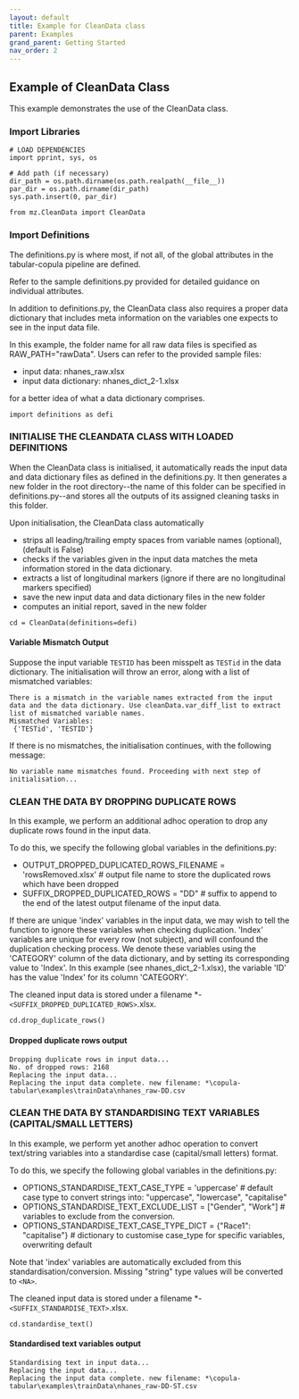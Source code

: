 ```yaml
---
layout: default
title: Example for CleanData class
parent: Examples
grand_parent: Getting Started
nav_order: 2
---
```


## Example of CleanData Class
This example demonstrates the use of the CleanData class.

### Import Libraries
```
# LOAD DEPENDENCIES
import pprint, sys, os

# Add path (if necessary)
dir_path = os.path.dirname(os.path.realpath(__file__))
par_dir = os.path.dirname(dir_path)
sys.path.insert(0, par_dir)

from mz.CleanData import CleanData
```

### Import Definitions
The definitions.py is where most, if not all, of the global attributes in the tabular-copula pipeline are defined.

Refer to the sample definitions.py provided for detailed guidance on individual attributes.

In addition to definitions.py, the CleanData class also requires a proper data dictionary that includes meta information on the variables one expects to see in the input data file.

In this example, the folder name for all raw data files is specified as RAW_PATH="rawData". Users can refer to the provided sample files:

*   input data: nhanes_raw.xlsx
*   input data dictionary: nhanes_dict_2-1.xlsx

for a better idea of what a data dictionary comprises.
```
import definitions as defi
```

### INITIALISE THE CLEANDATA CLASS WITH LOADED DEFINITIONS
When the CleanData class is initialised, it automatically reads the input data and data dictionary files as defined in the definitions.py. It then generates a new folder in the root directory--the name of this folder can be specified in definitions.py--and stores all the outputs of its assigned cleaning tasks in this folder.

Upon initialisation, the CleanData class automatically 

*   strips all leading/trailing empty spaces from variable names (optional), (default is False)
*   checks if the variables given in the input data matches the meta information stored in the data dictionary.
*   extracts a list of longitudinal markers (ignore if there are no longitudinal markers specified)
*   save the new input data and data dictionary files in the new folder
*   computes an initial report, saved in the new folder

```
cd = CleanData(definitions=defi)
```

#### Variable Mismatch Output
Suppose the input variable `TESTID` has been misspelt as `TESTid` in the data dictionary. The initialisation will throw an error, along with a list of mismatched variables:
```
There is a mismatch in the variable names extracted from the input data and the data dictionary. Use cleanData.var_diff_list to extract list of mismatched variable names.
Mismatched Variables:
 {'TESTid', 'TESTID'}
```

If there is no mismatches, the initialisation continues, with the following message:
```
No variable name mismatches found. Proceeding with next step of initialisation...
```

### CLEAN THE DATA BY DROPPING DUPLICATE ROWS
In this example, we perform an additional adhoc operation to drop any duplicate rows found in the input data.

To do this, we specify the following global variables in the definitions.py:

*   OUTPUT_DROPPED_DUPLICATED_ROWS_FILENAME = 'rowsRemoved.xlsx' # output file name to store the duplicated rows which have been dropped
*   SUFFIX_DROPPED_DUPLICATED_ROWS = "DD" # suffix to append to the end of the latest output filename of the input data.

If there are unique 'index' variables in the input data, we may wish to tell the function to ignore these variables when checking duplication. 'Index' variables are unique for every row (not subject), and will confound the duplication checking process. We denote these variables using the 'CATEGORY' column of the data dictionary, and by setting its corresponding value to 'Index'. In this example (see nhanes_dict_2-1.xlsx), the variable 'ID' has the value 'Index' for its column 'CATEGORY'.

The cleaned input data is stored under a filename *-`<SUFFIX_DROPPED_DUPLICATED_ROWS>`.xlsx.

```
cd.drop_duplicate_rows()
```

#### Dropped duplicate rows output
```
Dropping duplicate rows in input data...
No. of dropped rows: 2168
Replacing the input data...
Replacing the input data complete. new filename: *\copula-tabular\examples\trainData\nhanes_raw-DD.csv
```

### CLEAN THE DATA BY STANDARDISING TEXT VARIABLES (CAPITAL/SMALL LETTERS)
In this example, we perform yet another adhoc operation to convert text/string variables into a standardise case (capital/small letters) format.

To do this, we specify the following global variables in the definitions.py:

*   OPTIONS_STANDARDISE_TEXT_CASE_TYPE = 'uppercase' # default case type to convert strings into: "uppercase", "lowercase", "capitalise"
*   OPTIONS_STANDARDISE_TEXT_EXCLUDE_LIST = ["Gender", "Work"] # variables to exclude from the conversion.
*   OPTIONS_STANDARDISE_TEXT_CASE_TYPE_DICT = {"Race1": "capitalise"} # dictionary to customise case_type for specific variables, overwriting default

Note that 'index' variables are automatically excluded from this standardisation/conversion. Missing "string" type values will be converted to `<NA>`.

The cleaned input data is stored under a filename *-`<SUFFIX_STANDARDISE_TEXT>`.xlsx.
```
cd.standardise_text()
```

#### Standardised text variables output
```
Standardising text in input data...
Replacing the input data...
Replacing the input data complete. new filename: *\copula-tabular\examples\trainData\nhanes_raw-DD-ST.csv
```